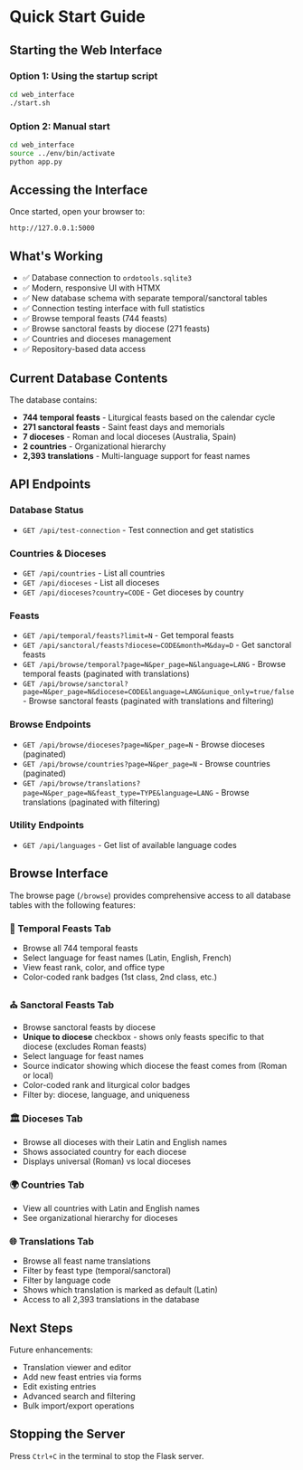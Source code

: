 # Quick Start Guide

## Starting the Web Interface

### Option 1: Using the startup script
```bash
cd web_interface
./start.sh
```

### Option 2: Manual start
```bash
cd web_interface
source ../env/bin/activate
python app.py
```

## Accessing the Interface

Once started, open your browser to:
```
http://127.0.0.1:5000
```

## What's Working

- ✅ Database connection to `ordotools.sqlite3`
- ✅ Modern, responsive UI with HTMX
- ✅ New database schema with separate temporal/sanctoral tables
- ✅ Connection testing interface with full statistics
- ✅ Browse temporal feasts (744 feasts)
- ✅ Browse sanctoral feasts by diocese (271 feasts)
- ✅ Countries and dioceses management
- ✅ Repository-based data access

## Current Database Contents

The database contains:
- **744 temporal feasts** - Liturgical feasts based on the calendar cycle
- **271 sanctoral feasts** - Saint feast days and memorials
- **7 dioceses** - Roman and local dioceses (Australia, Spain)
- **2 countries** - Organizational hierarchy
- **2,393 translations** - Multi-language support for feast names

## API Endpoints

### Database Status
- `GET /api/test-connection` - Test connection and get statistics

### Countries & Dioceses
- `GET /api/countries` - List all countries
- `GET /api/dioceses` - List all dioceses
- `GET /api/dioceses?country=CODE` - Get dioceses by country

### Feasts
- `GET /api/temporal/feasts?limit=N` - Get temporal feasts
- `GET /api/sanctoral/feasts?diocese=CODE&month=M&day=D` - Get sanctoral feasts
- `GET /api/browse/temporal?page=N&per_page=N&language=LANG` - Browse temporal feasts (paginated with translations)
- `GET /api/browse/sanctoral?page=N&per_page=N&diocese=CODE&language=LANG&unique_only=true/false` - Browse sanctoral feasts (paginated with translations and filtering)

### Browse Endpoints
- `GET /api/browse/dioceses?page=N&per_page=N` - Browse dioceses (paginated)
- `GET /api/browse/countries?page=N&per_page=N` - Browse countries (paginated)
- `GET /api/browse/translations?page=N&per_page=N&feast_type=TYPE&language=LANG` - Browse translations (paginated with filtering)

### Utility Endpoints
- `GET /api/languages` - Get list of available language codes

## Browse Interface

The browse page (`/browse`) provides comprehensive access to all database tables with the following features:

### 📅 Temporal Feasts Tab
- Browse all 744 temporal feasts
- Select language for feast names (Latin, English, French)
- View feast rank, color, and office type
- Color-coded rank badges (1st class, 2nd class, etc.)

### ⛪ Sanctoral Feasts Tab
- Browse sanctoral feasts by diocese
- **Unique to diocese** checkbox - shows only feasts specific to that diocese (excludes Roman feasts)
- Select language for feast names
- Source indicator showing which diocese the feast comes from (Roman or local)
- Color-coded rank and liturgical color badges
- Filter by: diocese, language, and uniqueness

### 🏛️ Dioceses Tab
- Browse all dioceses with their Latin and English names
- Shows associated country for each diocese
- Displays universal (Roman) vs local dioceses

### 🌍 Countries Tab
- View all countries with Latin and English names
- See organizational hierarchy for dioceses

### 🌐 Translations Tab
- Browse all feast name translations
- Filter by feast type (temporal/sanctoral)
- Filter by language code
- Shows which translation is marked as default (Latin)
- Access to all 2,393 translations in the database

## Next Steps

Future enhancements:
- Translation viewer and editor
- Add new feast entries via forms
- Edit existing entries
- Advanced search and filtering
- Bulk import/export operations

## Stopping the Server

Press `Ctrl+C` in the terminal to stop the Flask server.

